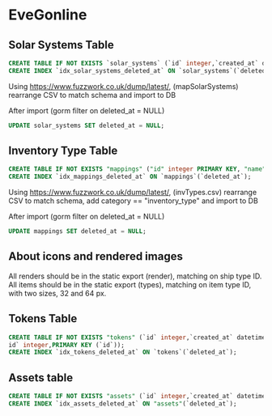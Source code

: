 # EveGonline

## Solar Systems Table

```sql
CREATE TABLE IF NOT EXISTS `solar_systems` (`id` integer,`created_at` datetime,`updated_at` datetime,`deleted_at` datetime,`name` text, `security_status` real, `region_id` integer,PRIMARY KEY (`id`));
CREATE INDEX `idx_solar_systems_deleted_at` ON `solar_systems`(`deleted_at`);
```

Using https://www.fuzzwork.co.uk/dump/latest/, (mapSolarSystems) rearrange CSV to match schema and import to DB

After import (gorm filter on deleted_at = NULL)
```sql
UPDATE solar_systems SET deleted_at = NULL;
```

## Inventory Type Table

```sql
CREATE TABLE IF NOT EXISTS "mappings" ("id" integer PRIMARY KEY, "name" TEXT, `created_at` datetime, `updated_at` datetime, `deleted_at` datetime, `category` text);
CREATE INDEX `idx_mappings_deleted_at` ON `mappings`(`deleted_at`);
```

Using https://www.fuzzwork.co.uk/dump/latest/, (invTypes.csv) rearrange CSV to match schema, add category == "inventory_type" and import to DB

After import (gorm filter on deleted_at = NULL)
```sql
UPDATE mappings SET deleted_at = NULL;
```

## About icons and rendered images

All renders should be in the static export (render), matching on ship type ID.
All items should be in the static export (types), matching on item type ID, with two sizes, 32 and 64 px.

## Tokens Table

```sql
CREATE TABLE IF NOT EXISTS "tokens" (`id` integer,`created_at` datetime,`updated_at` datetime,`deleted_at` datetime,`access_token` text,`refresh_token` text,`char_id` integer, `exp` integer, `corp_
id` integer,PRIMARY KEY (`id`));
CREATE INDEX `idx_tokens_deleted_at` ON `tokens`(`deleted_at`);
```

## Assets table

```sql
CREATE TABLE IF NOT EXISTS "assets" (`id` integer,`created_at` datetime,`updated_at` datetime,`deleted_at` datetime,`etag` text, `size` integer,PRIMARY KEY (`id`, `size`));
CREATE INDEX `idx_assets_deleted_at` ON "assets"(`deleted_at`);
```

